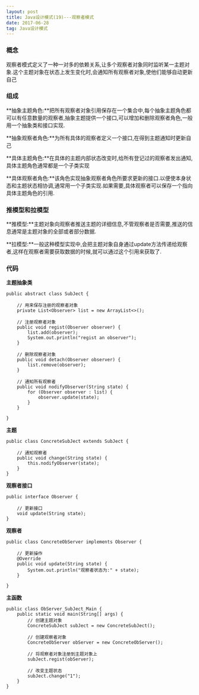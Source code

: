 ```yaml
---
layout: post
title: Java设计模式(19)---观察者模式
date: 2017-06-28 
tag: Java设计模式
---
```


### 概念 ###

观察者模式定义了一种一对多的依赖关系,让多个观察者对象同时监听某一主题对象.这个主题对象在状态上发生变化时,会通知所有观察者对象,使他们能够自动更新自己

### 组成 ###

**抽象主题角色:**把所有观察者对象引用保存在一个集合中,每个抽象主题角色都可以有任意数量的观察者,抽象主题提供一个接口,可以增加和删除观察者角色,一般用一个抽象类和接口实现.

**抽象观察者角色:**为所有具体的观察者定义一个接口,在得到主题通知时更新自己

**具体主题角色:**在具体的主题内部状态改变时,给所有登记过的观察者发出通知,具体主题角色通常都是一个子类实现

**具体观察者角色:**该角色实现抽象观察者角色所要求更新的接口.以便使本身状态和主题状态相协调,通常用一个子类实现.如果需要,具体观察者可以保存一个指向具体主题角色的引用.

### 推模型和拉模型 ###
**推模型:**主题对象向观察者推送主题的详细信息,不管观察者是否需要,推送的信息通常是主题对象的全部或者部分数据.

**拉模型:**一般这种模型实现中,会把主题对象自身通过update方法传递给观察者,这样在观察者需要获取数据的时候,就可以通过这个引用来获取了.

### 代码 ###

**主题抽象类**

	public abstract class SubJect {

		// 用来保存注册的观察者对象
		private List<Observer> list = new ArrayList<>();
	
		// 注册观察者对象
		public void regist(Observer observer) {
			list.add(observer);
			System.out.println("regist an observer");
		}
	
		// 删除观察者对象
		public void detach(Observer observer) {
			list.remove(observer);
		}
	
		// 通知所有观察者
		public void nodifyObserver(String state) {
			for (Observer observer : list) {
				observer.update(state);
			}
		}

	}

**主题**

	public class ConcreteSubJect extends SubJect {
	
		// 通知观察者
		public void change(String state) {
			this.nodifyObserver(state);
		}
	}

**观察者接口**

	public interface Observer {
	
		// 更新接口
		void update(String state);
	}

**观察者**

	public class ConcreteObServer implements Observer {

		// 更新操作
		@Override
		public void update(String state) {
			System.out.println("观察者状态为:" + state);
		}

	}

**主函数**

    public class ObServer_SubJect_Main {
    	public static void main(String[] args) {
    		// 创建主题对象
    		ConcreteSubJect subJect = new ConcreteSubJect();
    		
    		// 创建观察者对象
    		ConcreteObServer obServer = new ConcreteObServer();
    		
    		// 将观察者对象注册到主题对象上
    		subJect.regist(obServer);
    		
    		// 改变主题状态
    		subJect.change("1");
    	}
    }

